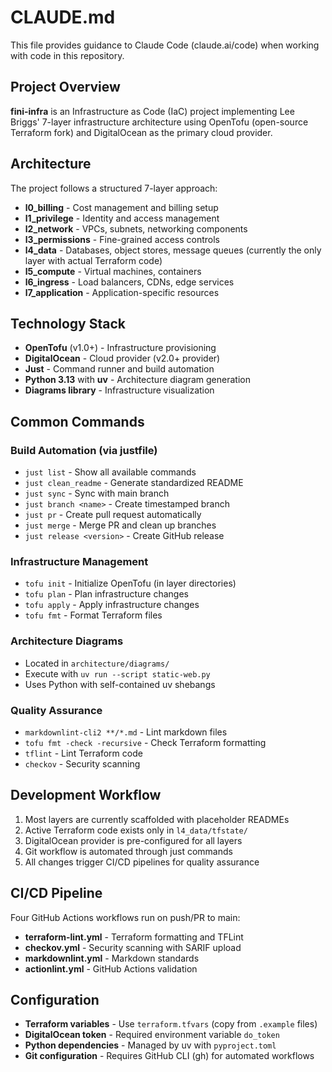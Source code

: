 # CLAUDE.md

This file provides guidance to Claude Code (claude.ai/code) when working
with code in this repository.

## Project Overview

**fini-infra** is an Infrastructure as Code (IaC) project implementing
Lee Briggs' 7-layer infrastructure architecture using OpenTofu
(open-source Terraform fork) and DigitalOcean as the primary cloud provider.

## Architecture

The project follows a structured 7-layer approach:

- **l0_billing** - Cost management and billing setup  
- **l1_privilege** - Identity and access management
- **l2_network** - VPCs, subnets, networking components
- **l3_permissions** - Fine-grained access controls
- **l4_data** - Databases, object stores, message queues (currently the only
  layer with actual Terraform code)
- **l5_compute** - Virtual machines, containers
- **l6_ingress** - Load balancers, CDNs, edge services
- **l7_application** - Application-specific resources

## Technology Stack

- **OpenTofu** (v1.0+) - Infrastructure provisioning
- **DigitalOcean** - Cloud provider (v2.0+ provider)
- **Just** - Command runner and build automation
- **Python 3.13** with **uv** - Architecture diagram generation
- **Diagrams library** - Infrastructure visualization

## Common Commands

### Build Automation (via justfile)

- `just list` - Show all available commands
- `just clean_readme` - Generate standardized README
- `just sync` - Sync with main branch  
- `just branch <name>` - Create timestamped branch
- `just pr` - Create pull request automatically
- `just merge` - Merge PR and clean up branches
- `just release <version>` - Create GitHub release

### Infrastructure Management

- `tofu init` - Initialize OpenTofu (in layer directories)
- `tofu plan` - Plan infrastructure changes
- `tofu apply` - Apply infrastructure changes
- `tofu fmt` - Format Terraform files

### Architecture Diagrams

- Located in `architecture/diagrams/`
- Execute with `uv run --script static-web.py`
- Uses Python with self-contained uv shebangs

### Quality Assurance

- `markdownlint-cli2 **/*.md` - Lint markdown files
- `tofu fmt -check -recursive` - Check Terraform formatting
- `tflint` - Lint Terraform code
- `checkov` - Security scanning

## Development Workflow

1. Most layers are currently scaffolded with placeholder READMEs
2. Active Terraform code exists only in `l4_data/tfstate/`
3. DigitalOcean provider is pre-configured for all layers
4. Git workflow is automated through just commands
5. All changes trigger CI/CD pipelines for quality assurance

## CI/CD Pipeline

Four GitHub Actions workflows run on push/PR to main:

- **terraform-lint.yml** - Terraform formatting and TFLint
- **checkov.yml** - Security scanning with SARIF upload  
- **markdownlint.yml** - Markdown standards
- **actionlint.yml** - GitHub Actions validation

## Configuration

- **Terraform variables** - Use `terraform.tfvars` (copy from `.example` files)
- **DigitalOcean token** - Required environment variable `do_token`
- **Python dependencies** - Managed by uv with `pyproject.toml`
- **Git configuration** - Requires GitHub CLI (gh) for automated workflows
